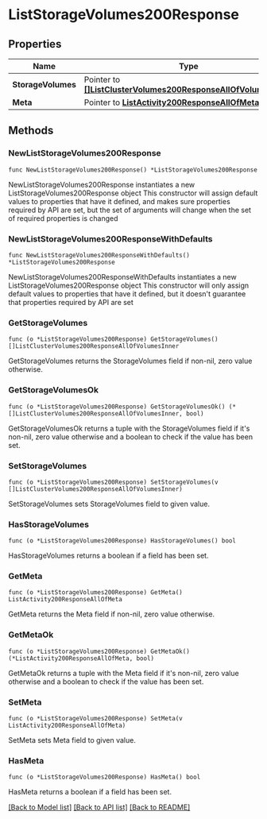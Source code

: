 # ListStorageVolumes200Response

## Properties

Name | Type | Description | Notes
------------ | ------------- | ------------- | -------------
**StorageVolumes** | Pointer to [**[]ListClusterVolumes200ResponseAllOfVolumesInner**](ListClusterVolumes200ResponseAllOfVolumesInner.md) |  | [optional] 
**Meta** | Pointer to [**ListActivity200ResponseAllOfMeta**](ListActivity200ResponseAllOfMeta.md) |  | [optional] 

## Methods

### NewListStorageVolumes200Response

`func NewListStorageVolumes200Response() *ListStorageVolumes200Response`

NewListStorageVolumes200Response instantiates a new ListStorageVolumes200Response object
This constructor will assign default values to properties that have it defined,
and makes sure properties required by API are set, but the set of arguments
will change when the set of required properties is changed

### NewListStorageVolumes200ResponseWithDefaults

`func NewListStorageVolumes200ResponseWithDefaults() *ListStorageVolumes200Response`

NewListStorageVolumes200ResponseWithDefaults instantiates a new ListStorageVolumes200Response object
This constructor will only assign default values to properties that have it defined,
but it doesn't guarantee that properties required by API are set

### GetStorageVolumes

`func (o *ListStorageVolumes200Response) GetStorageVolumes() []ListClusterVolumes200ResponseAllOfVolumesInner`

GetStorageVolumes returns the StorageVolumes field if non-nil, zero value otherwise.

### GetStorageVolumesOk

`func (o *ListStorageVolumes200Response) GetStorageVolumesOk() (*[]ListClusterVolumes200ResponseAllOfVolumesInner, bool)`

GetStorageVolumesOk returns a tuple with the StorageVolumes field if it's non-nil, zero value otherwise
and a boolean to check if the value has been set.

### SetStorageVolumes

`func (o *ListStorageVolumes200Response) SetStorageVolumes(v []ListClusterVolumes200ResponseAllOfVolumesInner)`

SetStorageVolumes sets StorageVolumes field to given value.

### HasStorageVolumes

`func (o *ListStorageVolumes200Response) HasStorageVolumes() bool`

HasStorageVolumes returns a boolean if a field has been set.

### GetMeta

`func (o *ListStorageVolumes200Response) GetMeta() ListActivity200ResponseAllOfMeta`

GetMeta returns the Meta field if non-nil, zero value otherwise.

### GetMetaOk

`func (o *ListStorageVolumes200Response) GetMetaOk() (*ListActivity200ResponseAllOfMeta, bool)`

GetMetaOk returns a tuple with the Meta field if it's non-nil, zero value otherwise
and a boolean to check if the value has been set.

### SetMeta

`func (o *ListStorageVolumes200Response) SetMeta(v ListActivity200ResponseAllOfMeta)`

SetMeta sets Meta field to given value.

### HasMeta

`func (o *ListStorageVolumes200Response) HasMeta() bool`

HasMeta returns a boolean if a field has been set.


[[Back to Model list]](../README.md#documentation-for-models) [[Back to API list]](../README.md#documentation-for-api-endpoints) [[Back to README]](../README.md)


